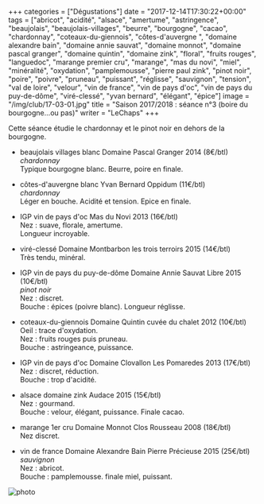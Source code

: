 +++
categories = ["Dégustations"]
date = "2017-12-14T17:30:22+00:00"
tags = ["abricot", "acidité", "alsace", "amertume", "astringence", "beaujolais", "beaujolais-villages", "beurre", "bourgogne", "cacao", "chardonnay", "coteaux-du-giennois", "côtes-d'auvergne ", "domaine alexandre bain", "domaine annie sauvat", "domaine monnot", "domaine pascal granger", "domaine quintin", "domaine zink", "floral", "fruits rouges", "languedoc", "marange premier cru", "marange", "mas du novi", "miel", "minéralité", "oxydation", "pamplemousse", "pierre paul zink", "pinot noir", "poire", "poivre", "pruneau", "puissant", "réglisse", "sauvignon", "tension", "val de loire", "velour", "vin de france", "vin de pays d'oc", "vin de pays du puy-de-dôme", "viré-clessé", "yvan bernard", "élégant", "épice"] 
image = "/img/club/17-03-01.jpg"
title = "Saison 2017/2018 : séance n°3 (boire du bourgogne...ou pas)"
writer = "LeChaps"
+++

Cette séance étudie le chardonnay et le pinot noir en dehors de la bourgogne.

* beaujolais villages blanc Domaine Pascal Granger 2014 (8€/btl)  
_chardonnay_  
Typique bourgogne blanc. Beurre, poire en finale.

* côtes-d'auvergne blanc Yvan Bernard Oppidum (11€/btl)  
_chardonnay_  
Léger en bouche. Acidité et tension. Epice en finale.

* IGP vin de pays d'oc Mas du Novi 2013 (16€/btl) <i class="fa fa-plus-circle"></i>  
Nez : suave, florale, amertume.  
Longueur incroyable.

* viré-clessé Domaine Montbarbon les trois terroirs 2015 (14€/btl)  
Très tendu, minéral.

* IGP vin de pays du puy-de-dôme Domaine Annie Sauvat Libre 2015 (10€/btl) <i class="fa fa-plus-circle"></i>  
_pinot noir_  
Nez : discret.  
Bouche : épices (poivre blanc). Longueur réglisse.

* coteaux-du-giennois Domaine Quintin cuvée du chalet 2012 (10€/btl)  
Oeil : trace d'oxydation.  
Nez : fruits rouges puis pruneau.  
Bouche : astringeance, puissance.

* IGP vin de pays d'oc Domaine Clovallon Les Pomaredes 2013 (17€/btl)  
Nez : discret, réduction.  
Bouche : trop d'acidité.

* alsace domaine zink Audace 2015 (15€/btl) <i class="fa fa-plus-circle"></i> <i class="fa fa-plus-circle"></i>  
Nez : gourmand.  
Bouche : velour, élégant, puissance. Finale cacao.

* marange 1er cru Domaine Monnot Clos Rousseau 2008 (18€/btl)  
Nez discret.

* vin de france Domaine Alexandre Bain Pierre Précieuse 2015 (25€/btl)  
_sauvignon_  
Nez : abricot.  
Bouche : pamplemousse. finale miel, puissant.

![photo][1]

[1]: /img/club/17-03-01.jpg
